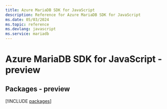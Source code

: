 ```yaml
---
title: Azure MariaDB SDK for JavaScript
description: Reference for Azure MariaDB SDK for JavaScript
ms.date: 05/03/2024
ms.topic: reference
ms.devlang: javascript
ms.service: mariadb
---
```

# Azure MariaDB SDK for JavaScript - preview
## Packages - preview
[!INCLUDE [packages](mariadb-index.md)]